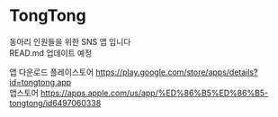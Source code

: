 # TongTong
동아리 인원들을 위한 SNS 앱 입니다   
READ.md 업데이트 예정

앱 다운로드
플레이스토어 <https://play.google.com/store/apps/details?id=tongtong.app> <br>
앱스토어 <https://apps.apple.com/us/app/%ED%86%B5%ED%86%B5-tongtong/id6497060338>